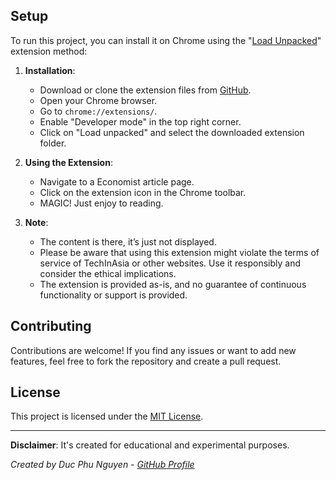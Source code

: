 ## Setup
To run this project, you can install it on Chrome using the "[Load Unpacked](https://developer.chrome.com/docs/extensions/mv3/getstarted/development-basics/#load-unpacked)" extension method:

1. **Installation**:

   - Download or clone the extension files from [GitHub](https://github.com/yourusername/economist-reader-extension).
   - Open your Chrome browser.
   - Go to `chrome://extensions/`.
   - Enable "Developer mode" in the top right corner.
   - Click on "Load unpacked" and select the downloaded extension folder.

2. **Using the Extension**:

   - Navigate to a Economist article page.
   - Click on the extension icon in the Chrome toolbar.
   - MAGIC! Just enjoy to reading.
3. **Note**:
   - The content is there, it’s just not displayed.
   - Please be aware that using this extension might violate the terms of service of TechInAsia or other websites. Use it responsibly and consider the ethical implications.
   - The extension is provided as-is, and no guarantee of continuous functionality or support is provided.

## Contributing

Contributions are welcome! If you find any issues or want to add new features, feel free to fork the repository and create a pull request.

## License

This project is licensed under the [MIT License](LICENSE).

---

**Disclaimer**: It's created for educational and experimental purposes.

*Created by Duc Phu Nguyen - [GitHub Profile](https://github.com/phuducnguyen)*
